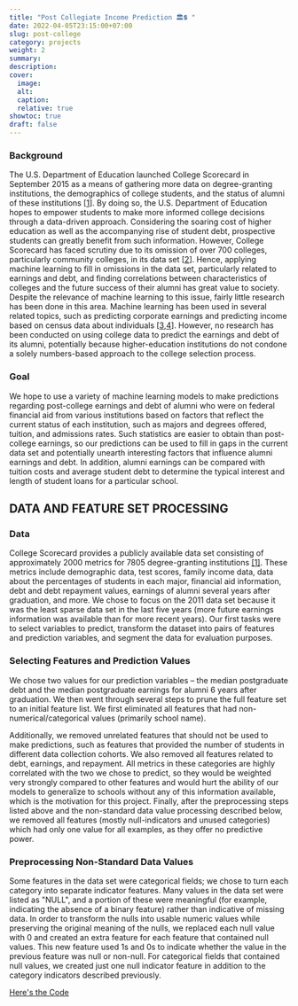 ```yaml
---
title: "Post Collegiate Income Prediction 🏛💲 "
date: 2022-04-05T23:15:00+07:00
slug: post-college
category: projects
weight: 2
summary:
description:
cover:
  image:
  alt:
  caption:
  relative: true
showtoc: true
draft: false
---
```


### Background
The U.S. Department of Education launched College Scorecard in September 2015 as a means of gathering more data on degree-granting institutions, the demographics of college students, and the status of alumni of these institutions [[1](https://collegescorecard.ed.gov/data/)]. By doing so, the U.S. Department of Education hopes to empower students to make more informed college decisions through a data-driven  approach. Considering the soaring cost of higher education as well as the accompanying rise of student debt, prospective students can greatly benefit from such information. However, College Scorecard has faced scrutiny due to its omission of over 700 colleges, particularly community colleges, in its data set [[2](https://www.washingtonpost.com/news/grade-point/wp/2015/10/15/hundreds-of-colleges-missing-from-obamas-college-scorecard/?utm_term=.1b5b030701c0)]. Hence, applying machine learning to fill in omissions in the data set, particularly related to earnings and debt, and finding correlations between characteristics of colleges and the future success of their alumni has great value to society. Despite the relevance of machine learning to this issue, fairly little research has been done in this area. Machine learning has been used in several related topics, such as predicting corporate earnings and predicting income based on census data about individuals [[3](http://ieeexplore.ieee.org/document/6753946/),[4](https://archive.ics.uci.edu/ml/datasets/Census+Income)]. However, no research has been conducted on using college data to predict the earnings and debt of its alumni, potentially because higher-education institutions do not condone a solely numbers-based approach to the college selection process.

### Goal 
We hope to use a variety of machine learning models to make predictions regarding post-college earnings and debt of alumni who were on federal financial aid from various institutions based on factors that reflect the current status of each institution, such as majors and degrees offered, tuition, and admissions rates. Such statistics are easier to obtain than post-college earnings, so our predictions can be used to fill in gaps in the current data set and potentially unearth interesting factors that influence alumni earnings and debt. In addition, alumni earnings can be compared with tuition costs and average student debt to determine the typical interest and length of student loans for a particular school.

## DATA AND FEATURE SET PROCESSING 
### Data
College Scorecard provides a publicly available data set consisting of approximately 2000 metrics for 7805 degree-granting institutions [[1]](https://collegescorecard.ed.gov/data/). These metrics include demographic data, test scores, family income data, data about the percentages of students in each major, financial aid information, debt and debt repayment values, earnings of alumni several years after graduation, and more. We chose to focus on the 2011 data set because it was the least sparse data set in the last five years (more future earnings information was available than for more recent years). Our first tasks were to select variables to predict, transform the dataset into pairs of features and prediction variables, and segment the data for evaluation purposes.

### Selecting Features and Prediction Values
We chose two values for our prediction variables – the median postgraduate debt and the median postgraduate earnings for alumni 6 years after graduation. We then went through several steps to prune the full feature set to an initial feature list. We first eliminated all features that had non-numerical/categorical values (primarily school name).

Additionally, we removed unrelated features that should not be used to make predictions, such as features that provided the number of students in different data collection cohorts. We also removed all features related to debt, earnings, and repayment. All metrics in these categories are highly correlated with the two we chose to predict, so they would be weighted very strongly compared to other features and would hurt the ability of our models to generalize to schools without any of this information available, which is the motivation for this project. Finally, after the preprocessing steps listed above and the non-standard data value processing described below, we removed all features (mostly null-indicators and unused categories) which had only one value for all examples, as they offer no predictive power.


### Preprocessing Non-Standard Data Values

Some features in the data set were categorical fields; we chose to turn each category into separate indicator features. Many values in the data set were listed as "NULL", and a portion of these were meaningful (for example, indicating the absence of a binary feature) rather than indicative of missing data. In order to transform the nulls into usable numeric values while preserving the original meaning of the nulls, we replaced each null value with 0 and created an extra feature for each feature that contained null values. This new feature used 1s and 0s to indicate whether the value in the previous feature was null or non-null. For categorical fields that contained null values, we created just one null indicator feature in addition to the category indicators described previously.

[Here's the Code](https://github.com/hrishikeshh/FortuneTeller)

